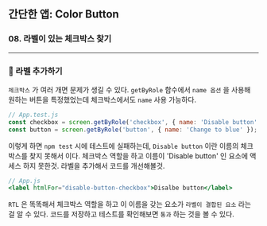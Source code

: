## 간단한 앱: Color Button

### 08. 라벨이 있는 체크박스 찾기 
---------------------------------------------

### 📌 라벨 추가하기

`체크박스` 가 여러 개면 문제가 생길 수 있다.
`getByRole` 함수에서 `name 옵션` 을 사용해 원하는 버튼을 특정했었는데 체크박스에서도 `name` 사용 가능하다. 

```jsx
// App.test.js
const checkbox = screen.getByRole('checkbox', { name: 'Disable button' });
const button = screen.getByRole('button', { name: 'Change to blue' });
```

이렇게 하면 `npm test` 시에 테스트에 실패하는데, `Disable button` 이란 이름의 체크박스를 찾지 못해서 이다. 체크박스 역할을 하고 이름이 'Disable button' 인 요소에 액세스 하지 못한것.
라벨을 추가해서 코드를 개선해볼것.

```jsx
// App.js
<label htmlFor="disable-button-checkbox">Disalbe button</label>
```

`RTL` 은 똑똑해서 체크박스 역할을 하고 이 이름을 갖는 요소가 `라벨이 결합된 요소` 라는 걸 알 수 있다.
코드를 저장하고 테스트를 확인해보면 `통과` 하는 것을 볼 수 있다.